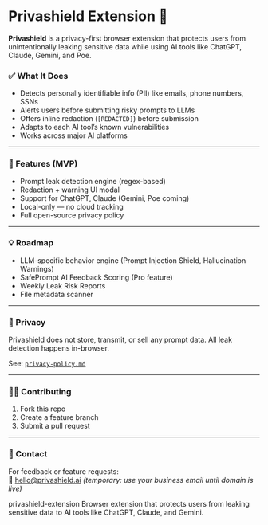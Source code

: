 # Privashield Extension 🔐

**Privashield** is a privacy-first browser extension that protects users from unintentionally leaking sensitive data while using AI tools like ChatGPT, Claude, Gemini, and Poe.

### ✅ What It Does

- Detects personally identifiable info (PII) like emails, phone numbers, SSNs
- Alerts users before submitting risky prompts to LLMs
- Offers inline redaction (`[REDACTED]`) before submission
- Adapts to each AI tool’s known vulnerabilities
- Works across major AI platforms

---

### 🔧 Features (MVP)

- Prompt leak detection engine (regex-based)
- Redaction + warning UI modal
- Support for ChatGPT, Claude (Gemini, Poe coming)
- Local-only — no cloud tracking
- Full open-source privacy policy

---

### 💡 Roadmap

- LLM-specific behavior engine (Prompt Injection Shield, Hallucination Warnings)
- SafePrompt AI Feedback Scoring (Pro feature)
- Weekly Leak Risk Reports
- File metadata scanner

---

### 🔐 Privacy

Privashield does not store, transmit, or sell any prompt data. All leak detection happens in-browser.

See: [`privacy-policy.md`](./privacy-policy.md)

---

### 👨‍💻 Contributing

1. Fork this repo
2. Create a feature branch
3. Submit a pull request

---

### 📩 Contact

For feedback or feature requests:  
📧 hello@privashield.ai _(temporary: use your business email until domain is live)_

 privashield-extension
Browser extension that protects users from leaking sensitive data to AI tools like ChatGPT, Claude, and Gemini.
